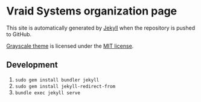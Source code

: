 # Vraid Systems organization page

This site is automatically generated by [Jekyll](http://github.com/mojombo/jekyll)
when the repository is pushed to GitHub.

[Grayscale theme](https://startbootstrap.com/theme/grayscale) is licensed under the [MIT license](https://github.com/StartBootstrap/startbootstrap-grayscale/blob/master/LICENSE).

## Development
1. `sudo gem install bundler jekyll`
1. `sudo gem install jekyll-redirect-from`
1. `bundle exec jekyll serve`
